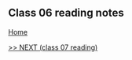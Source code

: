## Class 06 reading notes

[Home](https://wondwosentsige.github.io/code-201-reading-notes)


























[>> NEXT (class 07 reading)](https://wondwosentsige.github.io/code-201-reading-notes/class-07)


